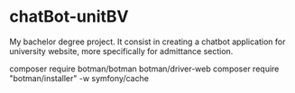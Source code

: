 # chatBot-unitBV
My bachelor degree project. It consist in creating a chatbot application for university website, more specifically for admittance section.

composer require botman/botman botman/driver-web
composer require "botman/installer" -w
symfony/cache
